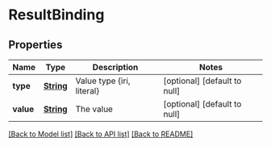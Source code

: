 # ResultBinding
## Properties

Name | Type | Description | Notes
------------ | ------------- | ------------- | -------------
**type** | [**String**](string.md) | Value type {iri, literal} | [optional] [default to null]
**value** | [**String**](string.md) | The value | [optional] [default to null]

[[Back to Model list]](../README.md#documentation-for-models) [[Back to API list]](../README.md#documentation-for-api-endpoints) [[Back to README]](../README.md)

